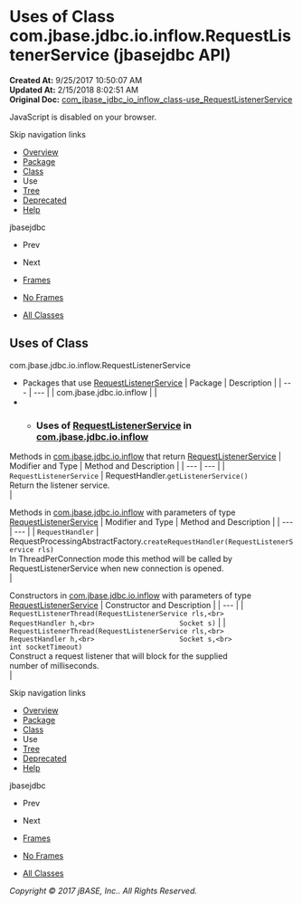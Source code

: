 # Uses of Class com.jbase.jdbc.io.inflow.RequestListenerService (jbasejdbc   API)

**Created At:** 9/25/2017 10:50:07 AM  
**Updated At:** 2/15/2018 8:02:51 AM  
**Original Doc:** [com_jbase_jdbc_io_inflow_class-use_RequestListenerService](https://docs.jbase.com/39239-class-use/com_jbase_jdbc_io_inflow_class-use_RequestListenerService)  

<!--<br>    try {<br>        if (location.href.indexOf('is-external=true') == -1) {<br>            parent.document.title="Uses of Class com.jbase.jdbc.io.inflow.RequestListenerService (jbasejdbc   API)";<br>        }<br>    }<br>    catch(err) {<br>    }<br>//-->
JavaScript is disabled on your browser.

Skip navigation links

- [Overview](../../../../../../overview-summary.html)
- [Package](/39238-inflow/com_jbase_jdbc_io_inflow_package-summary)
- [Class](/39238-inflow/com_jbase_jdbc_io_inflow_RequestListenerService "class in com.jbase.jdbc.io.inflow")
- Use
- [Tree](/39238-inflow/com_jbase_jdbc_io_inflow_package-tree)
- [Deprecated](../../../../../../deprecated-list.html)
- [Help](../../../../../../help-doc.html)


jbasejdbc <br>

- Prev
- Next


- [Frames](../../../../../../index.html?com/jbase/jdbc/io/inflow/class-use//39239-class-use/com_jbase_jdbc_io_inflow_class-use_RequestListenerService)
- [No Frames](/39239-class-use/com_jbase_jdbc_io_inflow_class-use_RequestListenerService)


- [All Classes](../../../../../../allclasses-noframe.html)


<!--<br>  allClassesLink = document.getElementById("allclasses\_navbar\_top");<br>  if(window==top) {<br>    allClassesLink.style.display = "block";<br>  }<br>  else {<br>    allClassesLink.style.display = "none";<br>  }<br>  //-->

## Uses of Class
com.jbase.jdbc.io.inflow.RequestListenerService

- Packages that use [RequestListenerService](/39238-inflow/com_jbase_jdbc_io_inflow_RequestListenerService "class in com.jbase.jdbc.io.inflow") | Package | Description |
| --- | --- |
| com.jbase.jdbc.io.inflow |   |
- - ### Uses of [RequestListenerService](/39238-inflow/com_jbase_jdbc_io_inflow_RequestListenerService "class in com.jbase.jdbc.io.inflow") in [com.jbase.jdbc.io.inflow](/39238-inflow/com_jbase_jdbc_io_inflow_package-summary)


Methods in [com.jbase.jdbc.io.inflow](/39238-inflow/com_jbase_jdbc_io_inflow_package-summary) that return [RequestListenerService](/39238-inflow/com_jbase_jdbc_io_inflow_RequestListenerService "class in com.jbase.jdbc.io.inflow") | Modifier and Type | Method and Description |
| --- | --- |
| `RequestListenerService` | RequestHandler.`getListenerService()`<br>Return the listener service.<br> |



Methods in [com.jbase.jdbc.io.inflow](/39238-inflow/com_jbase_jdbc_io_inflow_package-summary) with parameters of type [RequestListenerService](/39238-inflow/com_jbase_jdbc_io_inflow_RequestListenerService "class in com.jbase.jdbc.io.inflow") | Modifier and Type | Method and Description |
| --- | --- |
| `RequestHandler` | RequestProcessingAbstractFactory.`createRequestHandler(RequestListenerService rls)`<br>In ThreadPerConnection mode this method will be called by<br> RequestListenerService when new connection is opened.<br> |



Constructors in [com.jbase.jdbc.io.inflow](/39238-inflow/com_jbase_jdbc_io_inflow_package-summary) with parameters of type [RequestListenerService](/39238-inflow/com_jbase_jdbc_io_inflow_RequestListenerService "class in com.jbase.jdbc.io.inflow") | Constructor and Description |
| --- |
| `RequestListenerThread(RequestListenerService rls,<br>                     RequestHandler h,<br>                     Socket s)`  |
| `RequestListenerThread(RequestListenerService rls,<br>                     RequestHandler h,<br>                     Socket s,<br>                     int socketTimeout)`<br>Construct a request listener that will block for the supplied<br> number of milliseconds.<br> |

Skip navigation links

- [Overview](../../../../../../overview-summary.html)
- [Package](/39238-inflow/com_jbase_jdbc_io_inflow_package-summary)
- [Class](/39238-inflow/com_jbase_jdbc_io_inflow_RequestListenerService "class in com.jbase.jdbc.io.inflow")
- Use
- [Tree](/39238-inflow/com_jbase_jdbc_io_inflow_package-tree)
- [Deprecated](../../../../../../deprecated-list.html)
- [Help](../../../../../../help-doc.html)


jbasejdbc <br>

- Prev
- Next


- [Frames](../../../../../../index.html?com/jbase/jdbc/io/inflow/class-use//39239-class-use/com_jbase_jdbc_io_inflow_class-use_RequestListenerService)
- [No Frames](/39239-class-use/com_jbase_jdbc_io_inflow_class-use_RequestListenerService)


- [All Classes](../../../../../../allclasses-noframe.html)


<!--<br>  allClassesLink = document.getElementById("allclasses\_navbar\_bottom");<br>  if(window==top) {<br>    allClassesLink.style.display = "block";<br>  }<br>  else {<br>    allClassesLink.style.display = "none";<br>  }<br>  //-->

*Copyright © 2017 jBASE, Inc.. All Rights Reserved.*
